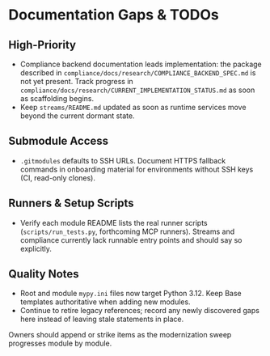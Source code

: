 # Documentation Gaps & TODOs

## High-Priority
- Compliance backend documentation leads implementation: the package described in `compliance/docs/research/COMPLIANCE_BACKEND_SPEC.md` is not yet present. Track progress in `compliance/docs/research/CURRENT_IMPLEMENTATION_STATUS.md` as soon as scaffolding begins.
- Keep `streams/README.md` updated as soon as runtime services move beyond the current dormant state.

## Submodule Access
- `.gitmodules` defaults to SSH URLs. Document HTTPS fallback commands in onboarding material for environments without SSH keys (CI, read-only clones).

## Runners & Setup Scripts
- Verify each module README lists the real runner scripts (`scripts/run_tests.py`, forthcoming MCP runners). Streams and compliance currently lack runnable entry points and should say so explicitly.

## Quality Notes
- Root and module `mypy.ini` files now target Python 3.12. Keep Base templates authoritative when adding new modules.
- Continue to retire legacy references; record any newly discovered gaps here instead of leaving stale statements in place.

Owners should append or strike items as the modernization sweep progresses module by module.
